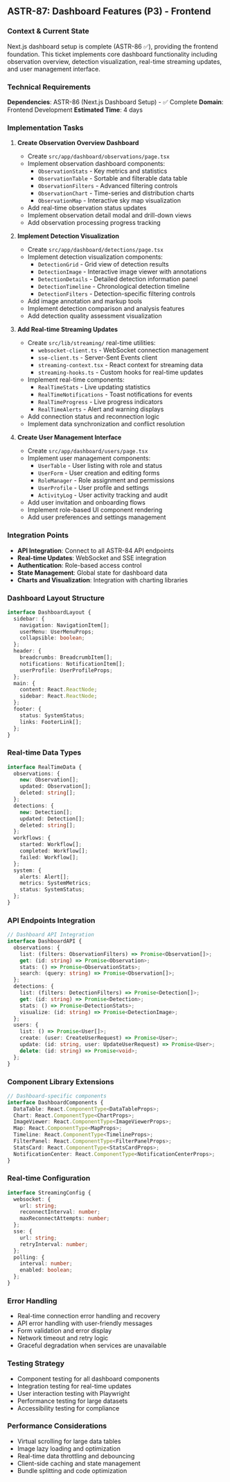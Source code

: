 ## **ASTR-87: Dashboard Features (P3) - Frontend**

### **Context & Current State**
Next.js dashboard setup is complete (ASTR-86 ✅), providing the frontend foundation. This ticket implements core dashboard functionality including observation overview, detection visualization, real-time streaming updates, and user management interface.

### **Technical Requirements**

**Dependencies**: ASTR-86 (Next.js Dashboard Setup) - ✅ Complete
**Domain**: Frontend Development
**Estimated Time**: 4 days

### **Implementation Tasks**

1. **Create Observation Overview Dashboard**
   - Create `src/app/dashboard/observations/page.tsx`
   - Implement observation dashboard components:
     - `ObservationStats` - Key metrics and statistics
     - `ObservationTable` - Sortable and filterable data table
     - `ObservationFilters` - Advanced filtering controls
     - `ObservationChart` - Time-series and distribution charts
     - `ObservationMap` - Interactive sky map visualization
   - Add real-time observation status updates
   - Implement observation detail modal and drill-down views
   - Add observation processing progress tracking

2. **Implement Detection Visualization**
   - Create `src/app/dashboard/detections/page.tsx`
   - Implement detection visualization components:
     - `DetectionGrid` - Grid view of detection results
     - `DetectionImage` - Interactive image viewer with annotations
     - `DetectionDetails` - Detailed detection information panel
     - `DetectionTimeline` - Chronological detection timeline
     - `DetectionFilters` - Detection-specific filtering controls
   - Add image annotation and markup tools
   - Implement detection comparison and analysis features
   - Add detection quality assessment visualization

3. **Add Real-time Streaming Updates**
   - Create `src/lib/streaming/` real-time utilities:
     - `websocket-client.ts` - WebSocket connection management
     - `sse-client.ts` - Server-Sent Events client
     - `streaming-context.tsx` - React context for streaming data
     - `streaming-hooks.ts` - Custom hooks for real-time updates
   - Implement real-time components:
     - `RealTimeStats` - Live updating statistics
     - `RealTimeNotifications` - Toast notifications for events
     - `RealTimeProgress` - Live progress indicators
     - `RealTimeAlerts` - Alert and warning displays
   - Add connection status and reconnection logic
   - Implement data synchronization and conflict resolution

4. **Create User Management Interface**
   - Create `src/app/dashboard/users/page.tsx`
   - Implement user management components:
     - `UserTable` - User listing with role and status
     - `UserForm` - User creation and editing forms
     - `RoleManager` - Role assignment and permissions
     - `UserProfile` - User profile and settings
     - `ActivityLog` - User activity tracking and audit
   - Add user invitation and onboarding flows
   - Implement role-based UI component rendering
   - Add user preferences and settings management

### **Integration Points**

- **API Integration**: Connect to all ASTR-84 API endpoints
- **Real-time Updates**: WebSocket and SSE integration
- **Authentication**: Role-based access control
- **State Management**: Global state for dashboard data
- **Charts and Visualization**: Integration with charting libraries

### **Dashboard Layout Structure**
```typescript
interface DashboardLayout {
  sidebar: {
    navigation: NavigationItem[];
    userMenu: UserMenuProps;
    collapsible: boolean;
  };
  header: {
    breadcrumbs: BreadcrumbItem[];
    notifications: NotificationItem[];
    userProfile: UserProfileProps;
  };
  main: {
    content: React.ReactNode;
    sidebar: React.ReactNode;
  };
  footer: {
    status: SystemStatus;
    links: FooterLink[];
  };
}
```

### **Real-time Data Types**
```typescript
interface RealTimeData {
  observations: {
    new: Observation[];
    updated: Observation[];
    deleted: string[];
  };
  detections: {
    new: Detection[];
    updated: Detection[];
    deleted: string[];
  };
  workflows: {
    started: Workflow[];
    completed: Workflow[];
    failed: Workflow[];
  };
  system: {
    alerts: Alert[];
    metrics: SystemMetrics;
    status: SystemStatus;
  };
}
```

### **API Endpoints Integration**
```typescript
// Dashboard API Integration
interface DashboardAPI {
  observations: {
    list: (filters: ObservationFilters) => Promise<Observation[]>;
    get: (id: string) => Promise<Observation>;
    stats: () => Promise<ObservationStats>;
    search: (query: string) => Promise<Observation[]>;
  };
  detections: {
    list: (filters: DetectionFilters) => Promise<Detection[]>;
    get: (id: string) => Promise<Detection>;
    stats: () => Promise<DetectionStats>;
    visualize: (id: string) => Promise<DetectionImage>;
  };
  users: {
    list: () => Promise<User[]>;
    create: (user: CreateUserRequest) => Promise<User>;
    update: (id: string, user: UpdateUserRequest) => Promise<User>;
    delete: (id: string) => Promise<void>;
  };
}
```

### **Component Library Extensions**
```typescript
// Dashboard-specific components
interface DashboardComponents {
  DataTable: React.ComponentType<DataTableProps>;
  Chart: React.ComponentType<ChartProps>;
  ImageViewer: React.ComponentType<ImageViewerProps>;
  Map: React.ComponentType<MapProps>;
  Timeline: React.ComponentType<TimelineProps>;
  FilterPanel: React.ComponentType<FilterPanelProps>;
  StatsCard: React.ComponentType<StatsCardProps>;
  NotificationCenter: React.ComponentType<NotificationCenterProps>;
}
```

### **Real-time Configuration**
```typescript
interface StreamingConfig {
  websocket: {
    url: string;
    reconnectInterval: number;
    maxReconnectAttempts: number;
  };
  sse: {
    url: string;
    retryInterval: number;
  };
  polling: {
    interval: number;
    enabled: boolean;
  };
}
```

### **Error Handling**
- Real-time connection error handling and recovery
- API error handling with user-friendly messages
- Form validation and error display
- Network timeout and retry logic
- Graceful degradation when services are unavailable

### **Testing Strategy**
- Component testing for all dashboard components
- Integration testing for real-time updates
- User interaction testing with Playwright
- Performance testing for large datasets
- Accessibility testing for compliance

### **Performance Considerations**
- Virtual scrolling for large data tables
- Image lazy loading and optimization
- Real-time data throttling and debouncing
- Client-side caching and state management
- Bundle splitting and code optimization

